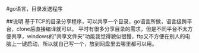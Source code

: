 #go语言，目录发送程序

##说明
基于TCP的目录分享程序，可以共享一个目录，go语言所做，语言级跨平台，clone后直接编译就可以。
平时有很多分享目录的需求，但是不同平台不太方便共享，windows的"共享文件夹"功能我觉得貌似很慢，ftp又不方便在别人的电脑上一键启动，所以就自己写一个，放到网盘里去哪里都可以用。

